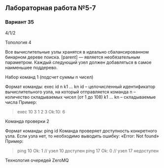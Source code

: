 ## Лабораторная работа №5-7

### Вариант 35

4/1/2

Топология 4

Все вычислительные узлы хранятся в идеально сбалансированном бинарном дереве поиска. [parent] — является необязательным параметром. Каждый следующий узел должен добавляться в самое наименьшее поддерево.

Набор команд 1 (подсчет суммы n чисел)

Формат команды: exec id n k1 … kn
id – целочисленный идентификатор вычислительного узла, на который отправляется команда
n – количество складываемых чисел (от 1 до 108)
k1 … kn – складываемые числа
Пример:
> exec 10 3 1 2 3
Ok:10: 6

Команда проверки 2

Формат команды: ping id
Команда проверяет доступность конкретного узла. Если узла нет, то необходимо выводить ошибку: «Error: Not found»
Пример:
> ping 10
Ok: 1 // узел 10 доступен
> ping 17
Ok: 0 // узел 17 недоступен

Технология очередей ZeroMQ


